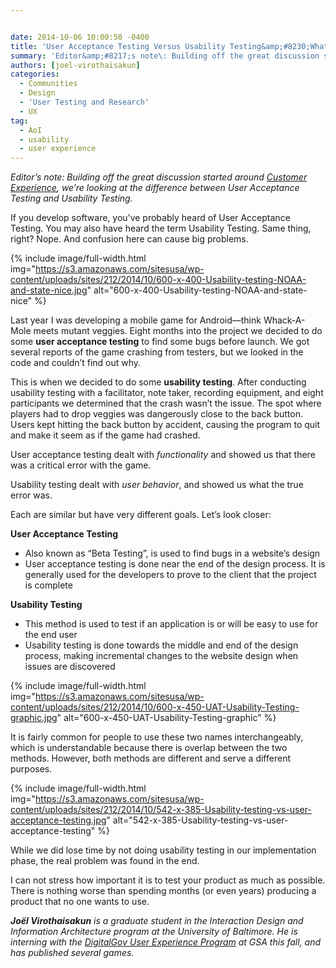 ```yaml
---


date: 2014-10-06 10:00:50 -0400
title: 'User Acceptance Testing Versus Usability Testing&amp;#8230;What&amp;#8217;s the Dif?'
summary: 'Editor&amp;#8217;s note\: Building off the great discussion started around&nbsp;Customer Experience,&nbsp;we&rsquo;re looking at the difference between User Acceptance Testing and Usability Testing.&nbsp; If you develop software, you&amp;#8217;ve probably heard of User Acceptance Testing. You may also have heard the term Usability Testing. Same thing, right?&nbsp;Nope. And confusion here can cause big problems. '
authors: [joel-virothaisakun]
categories:
  - Communities
  - Design
  - 'User Testing and Research'
  - UX
tag:
  - AoI
  - usability
  - user experience
---
```


_Editor&#8217;s note: Building off the great discussion started around [Customer Experience](https://www.WHATEVER/2014/07/07/user-experience-ux-vs-customer-experience-cx-whats-the-dif/), we’re looking at the difference between User Acceptance Testing and Usability Testing._ 

If you develop software, you&#8217;ve probably heard of User Acceptance Testing. You may also have heard the term Usability Testing. Same thing, right? Nope. And confusion here can cause big problems.


{% include image/full-width.html img="https://s3.amazonaws.com/sitesusa/wp-content/uploads/sites/212/2014/10/600-x-400-Usability-testing-NOAA-and-state-nice.jpg" alt="600-x-400-Usability-testing-NOAA-and-state-nice" %}

Last year I was developing a mobile game for Android—think Whack-A-Mole meets mutant veggies. Eight months into the project we decided to do some **user acceptance testing** to find some bugs before launch. We got several reports of the game crashing from testers, but we looked in the code and couldn&#8217;t find out why.

This is when we decided to do some **usability testing**. After conducting usability testing with a facilitator, note taker, recording equipment, and eight participants we determined that the crash wasn&#8217;t the issue. The spot where players had to drop veggies was dangerously close to the back button. Users kept hitting the back button by accident, causing the program to quit and make it seem as if the game had crashed.

User acceptance testing dealt with _functionality_ and showed us that there was a critical error with the game.

Usability testing dealt with _user behavior_, and showed us what the true error was.

Each are similar but have very different goals. Let’s look closer:

**User Acceptance Testing**

  * Also known as “Beta Testing”, is used to find bugs in a website’s design
  * User acceptance testing is done near the end of the design process. It is generally used for the developers to prove to the client that the project is complete

**Usability Testing**

  * This method is used to test if an application is or will be easy to use for the end user
  * Usability testing is done towards the middle and end of the design process, making incremental changes to the website design when issues are discovered


{% include image/full-width.html img="https://s3.amazonaws.com/sitesusa/wp-content/uploads/sites/212/2014/10/600-x-450-UAT-Usability-Testing-graphic.jpg" alt="600-x-450-UAT-Usability-Testing-graphic" %}

It is fairly common for people to use these two names interchangeably, which is understandable because there is overlap between the two methods. However, both methods are different and serve a different purposes.


{% include image/full-width.html img="https://s3.amazonaws.com/sitesusa/wp-content/uploads/sites/212/2014/10/542-x-385-Usability-testing-vs-user-acceptance-testing.jpg" alt="542-x-385-Usability-testing-vs-user-acceptance-testing" %}

While we did lose time by not doing usability testing in our implementation phase, the real problem was found in the end.

I can not stress how important it is to test your product as much as possible. There is nothing worse than spending months (or even years) producing a product that no one wants to use.

_**Joël Virothaisakun** is a graduate student in the Interaction Design and Information Architecture program at the University of Baltimore. He is interning with the [DigitalGov User Experience Program](https://www.WHATEVER/resources/digitalgov-user-experience-program/) at GSA this fall, and has published several games._